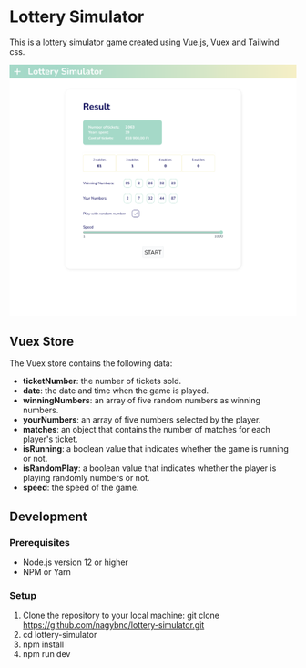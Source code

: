 # Lottery Simulator

This is a lottery simulator game created using Vue.js, Vuex and Tailwind css.

<p align="center">
    <img src="screenshot.png">
</p>

## Vuex Store

The Vuex store contains the following data:

- **ticketNumber**: the number of tickets sold.
- **date**: the date and time when the game is played.
- **winningNumbers**: an array of five random numbers as winning numbers.
- **yourNumbers**: an array of five numbers selected by the player.
- **matches**: an object that contains the number of matches for each player's ticket.
- **isRunning**: a boolean value that indicates whether the game is running or not.
- **isRandomPlay**: a boolean value that indicates whether the player is playing randomly numbers or not.
- **speed**: the speed of the game.

## Development

### Prerequisites

- Node.js version 12 or higher
- NPM or Yarn

### Setup

1. Clone the repository to your local machine: git clone https://github.com/nagybnc/lottery-simulator.git
2. cd lottery-simulator
3. npm install
4. npm run dev
